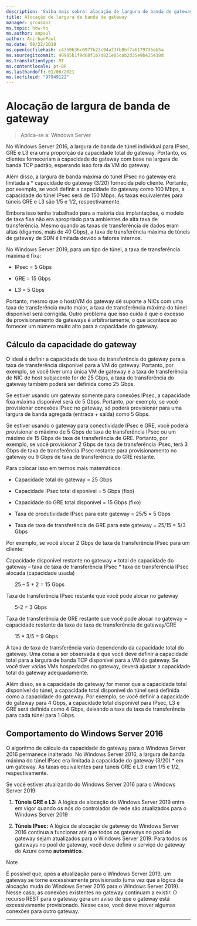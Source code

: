 ```yaml
---
description: 'Saiba mais sobre: alocação de largura de banda de gateway'
title: Alocação de largura de banda de gateway
manager: grcusanz
ms.topic: how-to
ms.author: anpaul
author: AnirbanPaul
ms.date: 08/22/2018
ms.openlocfilehash: c4350636c0977b23c94a73fb8bf7a6179736eb5a
ms.sourcegitcommit: 40905b1f9d68f1b7d821e05cab2d35e9b425e38d
ms.translationtype: MT
ms.contentlocale: pt-BR
ms.lasthandoff: 01/06/2021
ms.locfileid: "97949122"
---
```

# <a name="gateway-bandwidth-allocation"></a>Alocação de largura de banda de gateway

>Aplica-se a: Windows Server

No Windows Server 2016, a largura de banda de túnel individual para IPsec, GRE e L3 era uma proporção da capacidade total do gateway. Portanto, os clientes forneceriam a capacidade do gateway com base na largura de banda TCP padrão, esperando isso fora da VM do gateway.

Além disso, a largura de banda máxima do túnel IPsec no gateway era limitada à \* capacidade do gateway (3/20) fornecida pelo cliente. Portanto, por exemplo, se você definir a capacidade do gateway como 100 Mbps, a capacidade do túnel IPsec será de 150 Mbps. As taxas equivalentes para túneis GRE e L3 são 1/5 e 1/2, respectivamente.

Embora isso tenha trabalhado para a maioria das implantações, o modelo de taxa fixa não era apropriado para ambientes de alta taxa de transferência. Mesmo quando as taxas de transferência de dados eram altas (digamos, mais de 40 Gbps), a taxa de transferência máxima de túneis de gateway de SDN é limitada devido a fatores internos.

No Windows Server 2019, para um tipo de túnel, a taxa de transferência máxima é fixa:

-   IPsec = 5 Gbps

-   GRE = 15 Gbps

-   L3 = 5 Gbps

Portanto, mesmo que o host/VM do gateway dê suporte a NICs com uma taxa de transferência muito maior, a taxa de transferência máxima do túnel disponível será corrigida. Outro problema que isso cuida é que o excesso de provisionamento de gateways é arbitrariamente, o que acontece ao fornecer um número muito alto para a capacidade do gateway.

## <a name="gateway-capacity-calculation"></a>Cálculo da capacidade do gateway

O ideal é definir a capacidade de taxa de transferência do gateway para a taxa de transferência disponível para a VM do gateway. Portanto, por exemplo, se você tiver uma única VM de gateway e a taxa de transferência de NIC de host subjacente for de 25 Gbps, a taxa de transferência do gateway também poderá ser definida como 25 Gbps.

Se estiver usando um gateway somente para conexões IPsec, a capacidade fixa máxima disponível será de 5 Gbps. Portanto, por exemplo, se você provisionar conexões IPsec no gateway, só poderá provisionar para uma largura de banda agregada (entrada + saída) como 5 Gbps.

Se estiver usando o gateway para conectividade IPsec e GRE, você poderá provisionar o máximo de 5 Gbps de taxa de transferência IPsec ou um máximo de 15 Gbps de taxa de transferência de GRE. Portanto, por exemplo, se você provisionar 2 Gbps de taxa de transferência IPsec, terá 3 Gbps de taxa de transferência IPsec restante para provisionamento no gateway ou 9 Gbps de taxa de transferência do GRE restante.

Para colocar isso em termos mais matemáticos:

- Capacidade total do gateway = 25 Gbps

- Capacidade IPsec total disponível = 5 Gbps (fixo)

- Capacidade do GRE total disponível = 15 Gbps (fixo)

- Taxa de produtividade IPsec para este gateway = 25/5 = 5 Gbps

- Taxa de taxa de transferência de GRE para este gateway = 25/15 = 5/3 Gbps

Por exemplo, se você alocar 2 Gbps de taxa de transferência IPsec para um cliente:

Capacidade disponível restante no gateway = total de capacidade do gateway – taxa de taxa de transferência IPsec * taxa de transferência IPsec alocada (capacidade usada)

&nbsp;&nbsp;&nbsp;&nbsp;&nbsp;&nbsp;25 – 5 * 2 = 15 Gbps

Taxa de transferência IPsec restante que você pode alocar no gateway

&nbsp;&nbsp;&nbsp;&nbsp;&nbsp;&nbsp;5-2 = 3 Gbps

Taxa de transferência de GRE restante que você pode alocar no gateway = capacidade restante da taxa de taxa de transferência de gateway/GRE

&nbsp;&nbsp;&nbsp;&nbsp;&nbsp;&nbsp;15 * 3/5 = 9 Gbps

A taxa de taxa de transferência varia dependendo da capacidade total do gateway. Uma coisa a ser observada é que você deve definir a capacidade total para a largura de banda TCP disponível para a VM do gateway. Se você tiver várias VMs hospedadas no gateway, deverá ajustar a capacidade total do gateway adequadamente.

Além disso, se a capacidade do gateway for menor que a capacidade total disponível do túnel, a capacidade total disponível do túnel será definida como a capacidade do gateway. Por exemplo, se você definir a capacidade do gateway para 4 Gbps, a capacidade total disponível para IPsec, L3 e GRE será definida como 4 Gbps, deixando a taxa de taxa de transferência para cada túnel para 1 Gbps.

## <a name="windows-server-2016-behavior"></a>Comportamento do Windows Server 2016

O algoritmo de cálculo da capacidade do gateway para o Windows Server 2016 permanece inalterado. No Windows Server 2016, a largura de banda máxima do túnel IPsec era limitada à capacidade do gateway (3/20) \* em um gateway. As taxas equivalentes para túneis GRE e L3 eram 1/5 e 1/2, respectivamente.

Se você estiver atualizando do Windows Server 2016 para o Windows Server 2019:

1.  **Túneis GRE e L3:** A lógica de alocação do Windows Server 2019 entra em vigor quando os nós do controlador de rede são atualizados para o Windows Server 2019

2.  **Túneis IPsec:** A lógica de alocação de gateway do Windows Server 2016 continua a funcionar até que todos os gateways no pool de gateway sejam atualizados para o Windows Server 2019. Para todos os gateways no pool de gateway, você deve definir o serviço de gateway do Azure como **automático**.

>[!NOTE]
>É possível que, após a atualização para o Windows Server 2019, um gateway se torne excessivamente provisionado (uma vez que a lógica de alocação muda do Windows Server 2016 para o Windows Server 2019). Nesse caso, as conexões existentes no gateway continuam a existir. O recurso REST para o gateway gera um aviso de que o gateway está excessivamente provisionado. Nesse caso, você deve mover algumas conexões para outro gateway.

---

